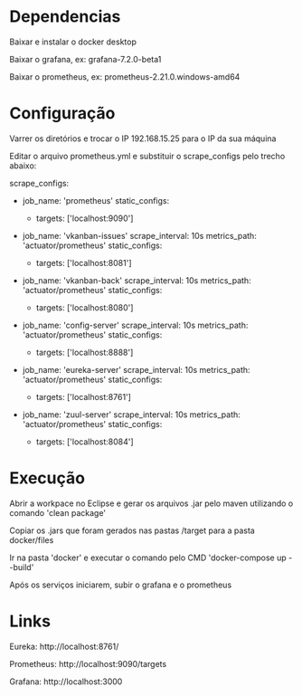 # Dependencias
Baixar e instalar o docker desktop

Baixar o grafana, ex: grafana-7.2.0-beta1

Baixar o prometheus, ex: prometheus-2.21.0.windows-amd64

# Configuração
Varrer os diretórios e trocar o IP 192.168.15.25 para o IP da sua máquina

Editar o arquivo prometheus.yml e substituir o scrape_configs pelo trecho abaixo:

scrape_configs:

  - job_name: 'prometheus'
    static_configs:
    - targets: ['localhost:9090']

  - job_name: 'vkanban-issues' 
    scrape_interval: 10s
    metrics_path: 'actuator/prometheus'
    static_configs:
      - targets: ['localhost:8081']

  - job_name: 'vkanban-back' 
    scrape_interval: 10s
    metrics_path: 'actuator/prometheus'
    static_configs:
      - targets: ['localhost:8080']

  - job_name: 'config-server' 
    scrape_interval: 10s
    metrics_path: 'actuator/prometheus'
    static_configs:
      - targets: ['localhost:8888']

  - job_name: 'eureka-server' 
    scrape_interval: 10s
    metrics_path: 'actuator/prometheus'
    static_configs:
      - targets: ['localhost:8761'] 

  - job_name: 'zuul-server' 
    scrape_interval: 10s
    metrics_path: 'actuator/prometheus'
    static_configs:
      - targets: ['localhost:8084'] 
      
# Execução

Abrir a workpace no Eclipse e gerar os arquivos .jar pelo maven utilizando o comando 'clean package'

Copiar os .jars que foram gerados nas pastas /target para a pasta docker/files

Ir na pasta 'docker' e executar o comando pelo CMD 'docker-compose up --build'

Após os serviços iniciarem, subir o grafana e o prometheus

# Links

Eureka: http://localhost:8761/

Prometheus: http://localhost:9090/targets

Grafana: http://localhost:3000


